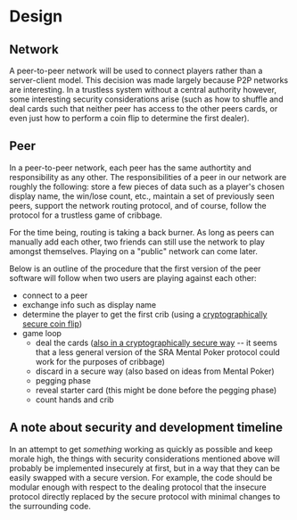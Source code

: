 # Design
## Network
A peer-to-peer network will be used to connect players rather than a server-client model. This decision was made largely because P2P networks are interesting. In a trustless system without a central authority however, some interesting security considerations arise (such as how to shuffle and deal cards such that neither peer has access to the other peers cards, or even just how to perform a coin flip to determine the first dealer).
## Peer
In a peer-to-peer network, each peer has the same authortity and responsibility as any other. The responsibilities of a peer in our network are roughly the following: store a few pieces of data such as a player's chosen display name, the win/lose count, etc., maintain a set of previously seen peers, support the network routing protocol, and of course, follow the protocol for a trustless game of cribbage.

For the time being, routing is taking a back burner. As long as peers can manually add each other, two friends can still use the network to play amongst themselves. Playing on a "public" network can come later.

Below is an outline of the procedure that the first version of the peer software will follow when two users are playing against each other:

* connect to a peer 
* exchange info such as display name
* determine the player to get the first crib (using a [cryptographically secure coin flip](https://en.wikipedia.org/wiki/Coin_flipping#Telecommunications))
* game loop
    * deal the cards ([also in a cryptographically secure way](https://en.wikipedia.org/wiki/Mental_poker) -- it seems that a less general version of the SRA Mental Poker protocol could work for the purposes of cribbage)
	* discard in a secure way (also based on ideas from Mental Poker)
	* pegging phase
	* reveal starter card (this might be done before the pegging phase)
	* count hands and crib

## A note about security and development timeline
In an attempt to get *something* working as quickly as possible and keep morale high, the things with security considerations mentioned above will probably be implemented insecurely at first, but in a way that they can be easily swapped with a secure version. For example, the code should be modular enough with respect to the dealing protocol that the insecure protocol directly replaced by the secure protocol with minimal changes to the surrounding code.